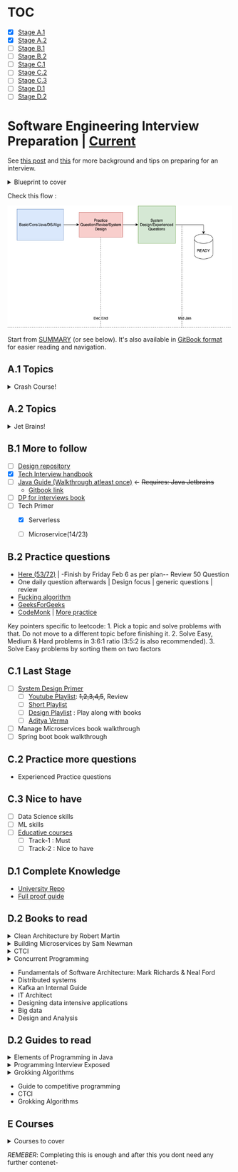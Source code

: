 # TOC

- [x] [Stage A.1](#a1-topics)
- [x] [Stage A.2](#a2-topics)
- [ ] [Stage B.1](#b1-more-to-follow)
- [ ] [Stage B.2](#b2-practice-questions)
- [ ] [Stage C.1](#c1-last-stage)
- [ ] [Stage C.2](#c2-practice-more-questions)
- [ ] [Stage C.3](#c3-nice-to-have)
- [ ] [Stage D.1](#d1-complete-knowledge)
- [ ] [Stage D.2](#d2-books-to-read)

# Software Engineering Interview Preparation | [Current](https://github.com/prshntsuyl/preparation#b1-more-to-follow)

See [this post](https://orrsella.com/2016/05/14/preparing-for-a-facebook-google-software-engineer-interview/) and [this](https://orrsella.com/2016/05/28/preparing-for-a-system-architecture-interview/) for more background and tips on preparing for an interview.

<details>
  <summary>Blueprint to cover</summary>

          “Recall is the key”


- DSA/Algos
    - Discrete mathematics
    - Algorithms
    - Basics
- Design
    - Primer
    - Grokking
- Practics Questions
    - Complete 200 questions
    - Do experienced questions

**Sub-TOC**


- Algorithms Coursera
    - [Part I](https://github.com/jiadaizhao/Algorithms-Part-I)
    - [Part II](https://github.com/jiadaizhao/Algorithms-Part-II)
- Discrete Mathematics [Coursera](https://github.com/ChanchalKumarMaji/Introduction-to-Discrete-Mathematics-for-Computer-Science-Specialization)
- Educative courses | Courses
    - Scalability
        - Web application
        - Microservice/Mircroservices Architecture
        - Grokking system design
- Book List
    - Design book
        - Kafka
        - …
    - Guides
        - Elements
        - …
- Programming and DSA
    - [GFG](https://www.geeksforgeeks.org/)
        - [DSA](https://www.geeksforgeeks.org/data-structures/?ref=shm) / [Algorithms](https://www.geeksforgeeks.org/fundamentals-of-algorithms/?ref=shm)
        - Must do questions / Topic wise / Product Based
        - Java
    - [Interview Bit](https://www.interviewbit.com/courses/programming/) file
    - Fucking Algorithm
    - HackerEarth [CodeMonk](https://www.hackerearth.com/practice/codemonk/)

————————————————————————————————————


</details>

Check this flow :

![flow](extras/flow.png)

Start from [SUMMARY](https://github.com/orrsella/soft-eng-interview-prep/blob/master/SUMMARY.md) (or see below). It's also available in [GitBook format](https://orrsella.gitbooks.io/soft-eng-interview-prep/content/) for easier reading and navigation.

## A.1 Topics
<details>
  <summary>Crash Course!</summary>

- [x] [Complexity](topics/complexity.md)
- [x] [Data Structures](topics/data-structures.md)
- [ ] [~~Data Structures Examples~~](topics/data-structures-examples.md)
- [ ] [~~Algorithms~~](topics/algorithms.md)
- [ ] [~~Algorithms Examples~~](topics/algorithms-examples.md)
- [x] [Bit Operators](topics/bit-operators.md)
- [x] [Numbers](topics/numbers.md)
- [x] [Operating Systems](topics/operating-systems.md)
- [x] [System Architecture](topics/system-architecture.md)
  - [ ] `Review Concepts`
- [x] [System Architecture Examples](topics/system-architecture-examples.md)
- [x] [Networking](topics/networking.md)
- [x] [Strings](topics/strings.md)
- [x] [Java](topics/java.md)
- [x] [Java Examples](topics/java-examples.md)
- [x] [OOP](topics/oop.md)
- [x] [P,NP](topics/p-np.md)

</details>

## A.2 Topics
<details>
  <summary>Jet Brains!</summary>

[Hyperskills jetbrains](https://hyperskill.org/curriculum)
  - [x] `java: 20/22`
    - [ ] design patterns
    - [x] functional programming
  - [ ] algorithms
    - [ ] graphs
  - [x] essentials
  - [x] devtools
  - [x] databases
  - [ ] maths

</details>


## B.1 More to follow
- [ ] [Design repository](https://github.com/prshntsuyl/system-design-interview)
- [x] [Tech Interview handbook](https://yangshun.github.io/tech-interview-handbook/introduction/)
- [ ] [Java Guide (Walkthrough atleast once)](https://github.com/prshntsuyl/JavaGuide) <- ~~Requires: Java Jetbrains~~
  - [Gitbook link](https://snailclimb.gitee.io/javaguide/#/)
- [ ] [DP for interviews book](https://www.dropbox.com/s/oapcdpzprr6ny44/DP-for-Interviews.pdf?dl=0)
- [ ] Tech Primer
  - [x] Serverless
  - [ ] Microservice(14/23)



## B.2 Practice questions
- [Here (53/72)](extras/readme.md) | -Finish by Friday Feb 6 as per plan-- Review 50 Question
- One daily question afterwards | Design focus | generic questions | review
- [Fucking algorithm](https://github.com/prshntsuyl/fucking-algorithm/tree/english)
- [GeeksForGeeks](https://practice.geeksforgeeks.org/explore/?company%5B%5D=Microsoft&page=1&company%5B%5D=Microsoft)
- [CodeMonk](https://www.hackerearth.com/practice/codemonk/) | [More practice](https://www.hackerearth.com/practice/)

Key pointers specific to leetcode:
    1. Pick a topic and solve problems with that. Do not move to a different topic before finishing it.
    2. Solve Easy, Medium & Hard problems in 3:6:1 ratio (3:5:2 is also recommended).
    3. Solve Easy problems by sorting them on two factors

## C.1 Last Stage
- [ ] [System Design Primer](https://github.com/prshntsuyl/design-primer)
  - [ ] [Youtube Playlist](https://youtu.be/UzLMhqg3_Wc?list=PLrmLmBdmIlps7GJJWW9I7N0P0rB0C3eY2&t=442): ~~1,2,3,4,5~~, Review
  - [ ] [Short Playlist](https://www.youtube.com/playlist?list=PLA8lYuzFlBqAy6dkZHj5VxUAaqr4vwrka)
  - [ ] [Design Playlist](https://www.youtube.com/watch?v=dUMWMZmMsVE&list=PLkQkbY7JNJuC99VDJcpQdww-4aT3QhdJv&index=1) : Play along with books
  - [ ] [Aditya Verma](https://www.youtube.com/c/AdityaVermaTheProgrammingLord/playlists)

- [ ] Manage Microservices book walkthrough
- [ ] Spring boot book walkthrough

## C.2 Practice more questions
- Experienced Practice questions

## C.3 Nice to have
- [ ] Data Science skills
- [ ] ML skills
- [ ] [Educative courses](./guides/educative.md)
  - [ ] Track-1 : Must
  - [ ] Track-2 : Nice to have

## D.1 Complete Knowledge
- [University Repo](https://github.com/prshntsuyl/coding-interview-university)
- [Full proof guide](./guides/readme.md)

## D.2 Books to read
<details>
  <summary>Clean Architecture by Robert Martin</summary>

  - [ ] Introduction
    - [x] Chapter 1
    - [x] Chapter 2
    - [x] Chapter 3
    - [x] Chapter 4
    - [x] Chapter 12
    - [x] Chapter 13
    - [ ] Chapter 14
    - [x] Chapter 15
    - [ ] Chapter 15
  - [ ] Details
    - [x] Chapter 30
    - [x] Chapter 31
    - [x] Chapter 32
    - [x] Chapter 33
    - [x] Chapter 34
  - [ ] Programming Paradigms
  - [ ] Design Principles
  - [ ] Component Principles
  - [ ] Architecture
  - [ ] Details

</details>

<details>
  <summary>Building Microservices by Sam Newman</summary>

- [ ] Chapter 1: Microservices
- [ ] Chapter 2: Evolution Architecture
- [ ] Chapter 3: How to model services
- [ ] Chapter 4: Integration
- [ ] Chapter 12
- [ ] Chapter 13

</details>

<details>
  <summary>CTCI</summary>

</details>

<details>
  <summary>Concurrent Programming</summary>

</details>

- Fundamentals of Software Architecture: Mark Richards & Neal Ford
- Distributed systems
- Kafka an Internal Guide
- IT Architect
- Designing data intensive applications
- Big data
- Design and Analysis

## D.2 Guides to read

<details>
  <summary>Elements of Programming in Java</summary>

- [ ] Chapter 1
- [ ] Chapter 2
- [ ] Chapter 3
- [ ] Chapter 4
- [ ] Part III: Domain Specific
  - [x] Chapter 24: Common Tools

</details>

<details>
  <summary>Programming Interview Exposed</summary>

</details>


<details>
  <summary>Grokking Algorithms</summary>

</details>


- Guide to competitive programming
- CTCI
- Grokking Algorithms


## E Courses

<details>
  <summary>Courses to cover</summary>


**Algorithms Coursera | Part I**
  - [ ] Week 1
  - [ ] Week 2
  - [ ] Week 3
  - [ ] Week 4
  - [ ] Week 5
  - [ ] Week 6

**Algorithms Coursera | Part II**
  - [ ] Week 1
  - [ ] Week 2
  - [ ] Week 3
  - [ ] Week 4
  - [ ] Week 5
  - [ ] Week 6

**Discrete Mathematics | Link**
  - [ ] Mathematical Thinking in Conputer Science
  - [ ] Combinatrorics and Probability
  - [ ] Introduction to Graph Theory
  - [ ] Number theory and Cryptography
  - [ ] Delivery Problem

**Software Design And Architecture | Link**
  - [ ] OOPs
  - [ ] Design Patterns
  - [ ] Software Architectures
  - [ ] SOAs


</details>


*REMEBER*: Completing this is enough and after this you dont need any further contenet-

